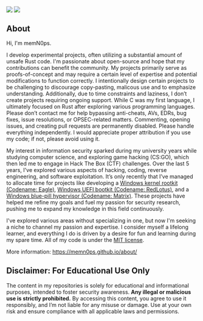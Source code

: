 <a>
  <img align="center" src="https://github-readme-stats.vercel.app/api?username=memn0ps&show_icons=true&theme=github_dark_dimmed" />
</a>
<a>
  <img align="center" src="https://github-readme-stats.vercel.app/api/top-langs/?username=memn0ps&layout=compact&show_icons=true&theme=github_dark_dimmed" />
</a>

## About

Hi, I'm memN0ps.

I develop experimental projects, often utilizing a substantial amount of unsafe Rust code. I'm passionate about open-source and hope that my contributions can benefit the community. My projects primarily serve as proofs-of-concept and may require a certain level of expertise and potential modifications to function correctly. I intentionally design certain projects to be challenging to discourage copy-pasting, malicous use and to emphasize understanding. Additionally, due to time constraints and laziness, I don’t create projects requiring ongoing support. While C was my first language, I ultimately focused on Rust after exploring various programming languages. Please don’t contact me for help bypassing anti-cheats, AVs, EDRs, bug fixes, issue resolutions, or OPSEC-related matters. Commenting, opening issues, and creating pull requests are permanently disabled. Please handle everything independently. I would appreciate proper attribution if you use my code; if not, please avoid using it.

My interest in information security sparked during my university years while studying computer science, and exploring game hacking (CS:GO), which then led me to engage in Hack The Box (CTF) challenges. Over the last 5 years, I've explored various aspects of hacking, coding, reverse engineering, and software exploitation. It’s only recently that I’ve managed to allocate time for projects like developing a [Windows kernel rootkit (Codename: Eagle)](https://github.com/memN0ps/rootkit-rs), [Windows UEFI bootkit (Codename: RedLotus)](https://github.com/memN0ps/bootkit-rs), and a [Windows blue-pill hypervisor (Codename: Matrix)](https://github.com/memN0ps/hypervisor-rs). These projects have helped me refine my goals and fuel my passion for security research, pushing me to expand my knowledge in this field continuously.

I've explored various areas without specializing in one, but now I'm seeking a niche to channel my passion and expertise. I consider myself a lifelong learner, and everything I do is driven by a desire for fun and learning during my spare time. All of my code is under the [MIT license](https://opensource.org/license/mit/).

More information: https://memn0ps.github.io/about/

## Disclaimer: For Educational Use Only

The content in my repositories is solely for educational and informational purposes, intended to foster security awareness. **Any illegal or malicious use is strictly prohibited.** By accessing this content, you agree to use it responsibly, and I’m not liable for any misuse or damage. Use at your own risk and ensure compliance with all applicable laws and permissions.

<!--
**memN0ps/memN0ps** is a ✨ _special_ ✨ repository because its `README.md` (this file) appears on your GitHub profile.

Here are some ideas to get you started:

- 🔭 I’m currently working on ...
- 🌱 I’m currently learning ...
- 👯 I’m looking to collaborate on ...
- 🤔 I’m looking for help with ...
- 💬 Ask me about ...
- 📫 How to reach me: ...
- 😄 Pronouns: ...
- ⚡ Fun fact: ...
-->
